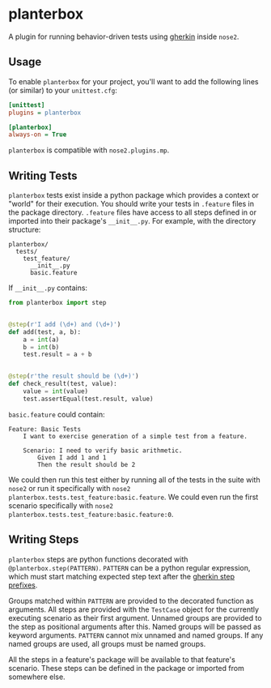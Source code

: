 # planterbox
A plugin for running behavior-driven tests using [gherkin](https://github.com/cucumber/cucumber/wiki/Gherkin) inside `nose2`.

## Usage

To enable `planterbox` for your project, you'll want to add the following lines (or similar) to your `unittest.cfg`:

```ini
[unittest]
plugins = planterbox

[planterbox]
always-on = True
```

`planterbox` is compatible with `nose2.plugins.mp`.

## Writing Tests

`planterbox` tests exist inside a python package which provides a context or "world" for their execution.
You should write your tests in `.feature` files in the package directory.
`.feature` files have access to all steps defined in or imported into their package's `__init__.py`.
For example, with the directory structure:

```
planterbox/
  tests/
    test_feature/
      __init__.py
      basic.feature
```

If `__init__.py` contains:

```python
from planterbox import step


@step(r'I add (\d+) and (\d+)')
def add(test, a, b):
    a = int(a)
    b = int(b)
    test.result = a + b


@step(r'the result should be (\d+)')
def check_result(test, value):
    value = int(value)
    test.assertEqual(test.result, value)
```

`basic.feature` could contain:

```gherkin
Feature: Basic Tests
    I want to exercise generation of a simple test from a feature.

    Scenario: I need to verify basic arithmetic.
        Given I add 1 and 1
        Then the result should be 2
```

We could then run this test either by running all of the tests in the suite with `nose2` or run it specifically with `nose2 planterbox.tests.test_feature:basic.feature`.
We could even run the first scenario specifically with `nose2 planterbox.tests.test_feature:basic.feature:0`.

## Writing Steps

`planterbox` steps are python functions decorated with `@planterbox.step(PATTERN)`.
`PATTERN` can be a python regular expression, which must start matching expected step text after the [gherkin step prefixes](https://github.com/cucumber/cucumber/wiki/Given-When-Then).

Groups matched within `PATTERN` are provided to the decorated function as arguments.
All steps are provided with the `TestCase` object for the currently executing scenario as their first argument.
Unnamed groups are provided to the step as positional arguments after this.
Named groups will be passed as keyword arguments.
`PATTERN` cannot mix unnamed and named groups.
If any named groups are used, all groups must be named groups.

All the steps in a feature's package will be available to that feature's scenario.
These steps can be defined in the package or imported from somewhere else.
